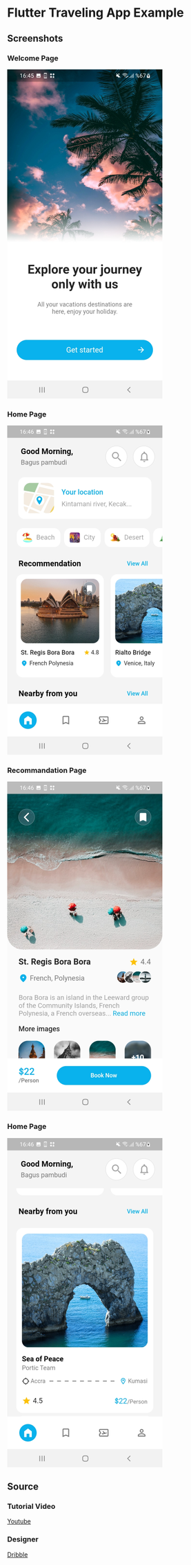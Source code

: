 # Flutter Traveling App Example

## Screenshots

### Welcome Page
<img src="assets/screenshots/welcome-page.png" />

### Home Page
<img src="assets/screenshots/home-page.png" />

### Recommandation Page
<img src="assets/screenshots/recommandation-page.png" />

### Home Page
<img src="assets/screenshots/home-page2.png" />


## Source

### Tutorial Video
[Youtube](https://www.youtube.com/watch?v=FIX1eQYyzbA)

### Designer
[Dribble](https://dribbble.com/shots/20018215-Healing-Traveling-Mobile-App)